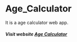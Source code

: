 # Age_Calculator
It is a age calculator web app.
<h5>
Visit website <a href="https://sonalee11.github.io/Age_Calculator/" > Age Calculator </a>
</h5>
